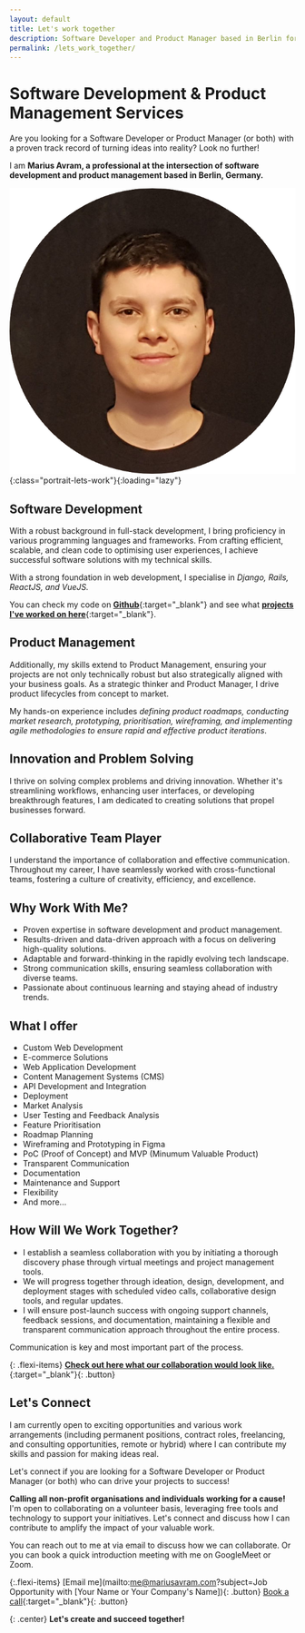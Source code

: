 ```yaml
---
layout: default
title: Let's work together
description: Software Developer and Product Manager based in Berlin for hire. Proven track record in code efficiency, product strategy, and collaborative project success. Let's talk!
permalink: /lets_work_together/
---
```


# Software Development & Product Management Services

Are you looking for a Software Developer or Product Manager (or both) with a proven track record of turning ideas into reality? Look no further!

I am **Marius Avram, a professional at the intersection of software development and product management based in Berlin, Germany.**

![Marius Avram Profile Portrait](/assets/Marius_Avram_portrait.png){:class="portrait-lets-work"}{:loading="lazy"}

## Software Development

With a robust background in full-stack development, I bring proficiency in various programming languages and frameworks. From crafting efficient, scalable, and clean code to optimising user experiences, I achieve successful software solutions with my technical skills.

With a strong foundation in web development, I specialise in _Django, Rails, ReactJS, and VueJS._

You can check my code on [**Github**](https://github.com/mariusavram91){:target="_blank"} and see what [**projects I've worked on here**](/projects/){:target="_blank"}.

## Product Management

Additionally, my skills extend to Product Management, ensuring your projects are not only technically robust but also strategically aligned with your business goals. As a strategic thinker and Product Manager, I drive product lifecycles from concept to market.

My hands-on experience includes _defining product roadmaps, conducting market research, prototyping, prioritisation, wireframing, and implementing agile methodologies to ensure rapid and effective product iterations_.

## Innovation and Problem Solving

I thrive on solving complex problems and driving innovation. Whether it's streamlining workflows, enhancing user interfaces, or developing breakthrough features, I am dedicated to creating solutions that propel businesses forward.

## Collaborative Team Player

I understand the importance of collaboration and effective communication. Throughout my career, I have seamlessly worked with cross-functional teams, fostering a culture of creativity, efficiency, and excellence.

## Why Work With Me?

- Proven expertise in software development and product management.
- Results-driven and data-driven approach with a focus on delivering high-quality solutions.
- Adaptable and forward-thinking in the rapidly evolving tech landscape.
- Strong communication skills, ensuring seamless collaboration with diverse teams.
- Passionate about continuous learning and staying ahead of industry trends.

## What I offer

- Custom Web Development
- E-commerce Solutions
- Web Application Development
- Content Management Systems (CMS)
- API Development and Integration
- Deployment
- Market Analysis
- User Testing and Feedback Analysis
- Feature Prioritisation
- Roadmap Planning
- Wireframing and Prototyping in Figma
- PoC (Proof of Concept) and MVP (Minumum Valuable Product)
- Transparent Communication
- Documentation
- Maintenance and Support
- Flexibility
- And more...

## How Will We Work Together?

- I establish a seamless collaboration with you by initiating a thorough discovery phase through virtual meetings and project management tools.
- We will progress together through ideation, design, development, and deployment stages with scheduled video calls, collaborative design tools, and regular updates.
- I will ensure post-launch success with ongoing support channels, feedback sessions, and documentation, maintaining a flexible and transparent communication approach throughout the entire process.

Communication is key and most important part of the process.

{: .flexi-items}
[**Check out here what our collaboration would look like.**](/collaboration/){:target="_blank"}{: .button}

## Let's Connect

I am currently open to exciting opportunities and various work arrangements (including permanent positions, contract roles, freelancing, and consulting opportunities, remote or hybrid) where I can contribute my skills and passion for making ideas real.

Let's connect if you are looking for a Software Developer or Product Manager (or both) who can drive your projects to success!

**Calling all non-profit organisations and individuals working for a cause!** I'm open to collaborating on a volunteer basis, leveraging free tools and technology to support your initiatives. Let's connect and discuss how I can contribute to amplify the impact of your valuable work.

You can reach out to me at via email to discuss how we can collaborate. Or you can book a quick introduction meeting with me on GoogleMeet or Zoom.

{:.flexi-items}
[Email me](mailto:me@mariusavram.com?subject=Job Opportunity with [Your Name or Your Company's Name]){: .button}
[Book a call](https://calendly.com/mariusavram/20min){:target="_blank"}{: .button}

{: .center}
**Let's create and succeed together!**